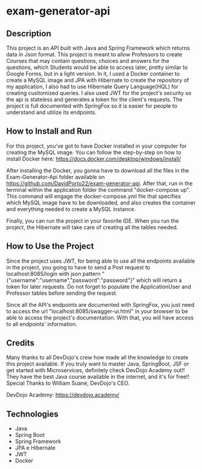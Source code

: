 # exam-generator-api

## Description

This project is an API built with Java and Spring Framework which returns data in Json format. This project is meant to allow Professors to create Courses that may contain questions, choices and answers for the questions, which Students would be able to access later, pretty similar to Google Forms, but in a light version. In it, I used a Docker container to create a MySQL image and JPA with Hibernate to create the repository of my application, I also had to use Hibernate Query Language(HQL) for creating cusitomized queries. I also used JWT for the project's security so the api is stateless and generates a token for the client's requests. The project is full documented with SpringFox so it is easier for people to understand and utilize its endpoints.

## How to Install and Run

For this project, you've got to have Docker installed in your computer for creating the MySQL image. You can follow the step-by-step on how to install Docker here: https://docs.docker.com/desktop/windows/install/

After installing the Docker, you gonna have to download all the files in the Exam-Generator-Api folder available on https://github.com/DavidPorto22/exam-generator-api. After that, run in the terminal within the application folder the command "docker-compose up". This command will engage the docker-compose.yml file that specifies which MySQL image have to be downloaded, and also creates the container and everything needed to create a MySQL instance.

Finally, you can run the project in your favorite IDE. When you run the project, the Hibernate will take care of creating all the tables needed.

## How to Use the Project

Since the project uses JWT, for being able to use all the endpoints available in the project, you going to have to send a Post request to localhost:8085/login with json pattern "{"username":"username","password":"password"}" which will return a token for later requests. Do not forget to populate the ApplicationUser and Professor tables before sending the request.

Since all the API's endpoints are documented with SpringFox, you just need to access the url "localhost:8085/swagger-ui.html" in your browser to be able to access the project's documentation. With that, you will have access to all endpoints' information.

## Credits

Many thanks to all DevDojo's crew how made all the knowledge to create this project available. If you truly want to master Java, SpringBoot, JSF or get started with Microservices, definitely check DevDojo Academy out!! They have the best Java course available in the internet, and it's for free!! 
Special Thanks to William Suane, DevDojo's CEO.

DevDojo Academy: https://devdojo.academy/

## Technologies

- Java
- Spring Boot
- Spring Framework
- JPA e Hibernate
- JWT
- Docker
